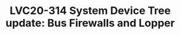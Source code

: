 ---
categories:
- lvc20
description: System Device Tree is an ongoing effort to expand the scope of Device
  Tree to describe and configure modern heterogeneous SoCs, including multiple CPUs
  clusters, their views of the system, and the software running on them. System Device
  Tree comes with Lopper, an Open Source Python tool to read a System Device Tree
  and produce one traditional Device Tree for each software execution domain.<br />
  <br /> The System Device Tree specification progressed significantly in the last
  year. This presentation will provide an update on the latest developments, such
  as the new bindings for the description and configuration of bus firewalls. The
  talk will deep-dive into Lopper, its flexible plugins architecture, and explain
  how to use it with System Device Tree today. If time allows, some common System
  Device Tree and Lopper use cases will be demonstrated.
image: /assets/images/featured-images/lvc20/LVC20-314.png
session_id: LVC20-314
session_room: Track 1 - IoT/Edge/Embedded
session_slot:
  end_time: 2020-09-24 18:25
  start_time: 2020-09-24 18:00
session_speakers:
- speaker_bio: Stefano Stabellini serves as system software architect and virtualization
    lead at Xilinx, the world&#39;s largest supplier of FPGA solutions. Previously,
    at Aporeto, he created a virtualization-based security solution for containers
    and authored several security articles. As Senior Principal Software Engineer
    in Citrix, he led a small group of passionate engineers working on Open Source
    projects. Stefano has been involved in Xen development since 2007. He created
    libxenlight in November 2009 and started the Xen port to ARM with virtualization
    extensions in 2011. Today he is a Xen Project committer, and he maintains Xen
    on ARM and Xen support in Linux and QEMU.
  speaker_company: Xilinx
  speaker_image: http://avatars.sched.co/9/0d/10468699/avatar.jpg.320x320px.jpg?299
  speaker_name: Stefano Stabellini
  speaker_position: Principal Engineer
  speaker_role: attendee, speaker
- speaker_bio: Bruce has worked in embedded software and linux for 20 years and has
    a variety of technical areas of interest. Ranging from kernel to virtualization/containers
    and edge system design.
  speaker_company: Xilinx
  speaker_image: http://avatars.sched.co/4/7c/7525594/avatar.jpg.320x320px.jpg?c85
  speaker_name: Bruce Ashfield
  speaker_position: Principal System Software Engineer
  speaker_role: speaker
session_track: IoT and Embedded
tag: session
tags: IoT and Embedded
title: 'LVC20-314 System Device Tree update: Bus Firewalls and Lopper'
---
